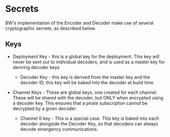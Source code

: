 # Secrets

BW's implementation of the Encoder and Decoder make use of several cryptographic
secrets, as described below.

## Keys

- Deployment Key - this is a global key for the deployment. This key will never
be sent out to individual decoders, and is used as a master key for deriving
decoder keys
    - Decoder Key - this key is derived from the master key and the decoder ID,
    this key will be baked into the decoder at build time

- Channel Keys - These are global keys, one created for each channel. These will
be shared with the decoder, but ONLY when encrypted using a decoder key. This
ensures that a pirate subscription cannot be decrypted by a given decoder.
    - Channel 0 key - This is a special case. This key is baked into each
    decoder alongside the Decoder Key, so that decoders can always decode
    emergency communications.
